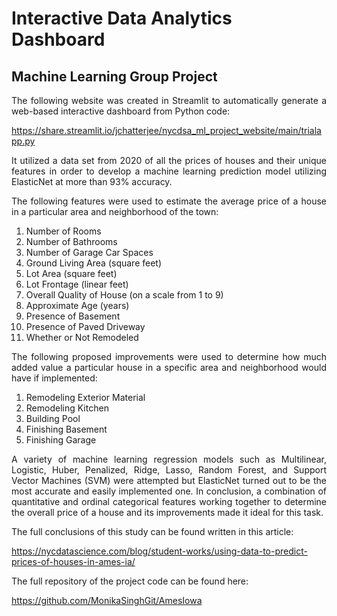 # Interactive Data Analytics Dashboard
## Machine Learning Group Project
 
<p align="justify">The following website was created in Streamlit to automatically generate a web-based interactive dashboard from Python code:</p>

https://share.streamlit.io/jchatterjee/nycdsa_ml_project_website/main/trialapp.py

<p align="justify">It utilized a data set from 2020 of all the prices of houses and their unique features in order to develop a machine learning prediction model utilizing ElasticNet at more than 93% accuracy.</p>

<p align="justify">The following features were used to estimate the average price of a house in a particular area and neighborhood of the town:</p>

1. Number of Rooms
2. Number of Bathrooms
3. Number of Garage Car Spaces
4. Ground Living Area (square feet)
5. Lot Area (square feet)
6. Lot Frontage (linear feet)
7. Overall Quality of House (on a scale from 1 to 9)
8. Approximate Age (years)
9. Presence of Basement
10. Presence of Paved Driveway
11. Whether or Not Remodeled

<p align="justify">The following proposed improvements were used to determine how much added value a particular house in a specific area and neighborhood would have if implemented:</p>

1. Remodeling Exterior Material
2. Remodeling Kitchen
3. Building Pool
4. Finishing Basement
5. Finishing Garage

<p align="justify">A variety of machine learning regression models such as Multilinear, Logistic, Huber, Penalized, Ridge, Lasso, Random Forest, and Support Vector Machines (SVM) were attempted but ElasticNet turned out to be the most accurate and easily implemented one. In conclusion, a combination of quantitative and ordinal categorical features working together to determine the overall price of a house and its improvements made it ideal for this task.</p>

<p align="justify">The full conclusions of this study can be found written in this article:</p>

https://nycdatascience.com/blog/student-works/using-data-to-predict-prices-of-houses-in-ames-ia/

<p align="justify">The full repository of the project code can be found here:</p>

https://github.com/MonikaSinghGit/AmesIowa
